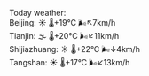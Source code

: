 Today weather:  
Beijing: ☀️   🌡️+19°C 🌬️↖7km/h  
Tianjin: 🌫  🌡️+20°C 🌬️↙11km/h  
Shijiazhuang: ☀️   🌡️+22°C 🌬️↓4km/h  
Tangshan: ☀️   🌡️+17°C 🌬️↙13km/h  
